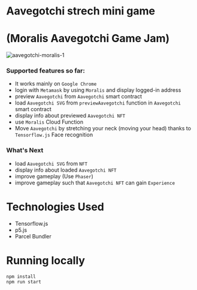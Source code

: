 # Aavegotchi strech mini game 
# (Moralis Aavegotchi Game Jam)

![aavegotchi-moralis-1](https://user-images.githubusercontent.com/86926500/132018421-8752a6be-36ea-41ec-b2ee-5bcee7f8a9be.gif)

### Supported features so far:
- It works mainly on `Google Chrome`
- login with `Metamask` by using `Moralis` and display logged-in address
- preview `Aavegotchi` from `Aavegotchi` smart contract
- load `Aavegotchi SVG` from `previewAavegotchi` function in `Aavegotchi` smart contract
- display info about previewed `Aavegotchi NFT`
- use `Moralis` Cloud Function
- Move `Aavegotchi` by stretching your neck (moving your head) thanks to `Tensorflow.js` Face recognition

### What's Next
- load `Aavegotchi SVG` from `NFT`
- display info about loaded `Aavegotchi NFT`
- improve gameplay (Use `Phaser`)
- improve gameplay such that `Aavegotchi NFT` can gain `Experience`

# Technologies Used
- Tensorflow.js
- p5.js
- Parcel Bundler


# Running locally

```shel
npm install
npm run start
```
